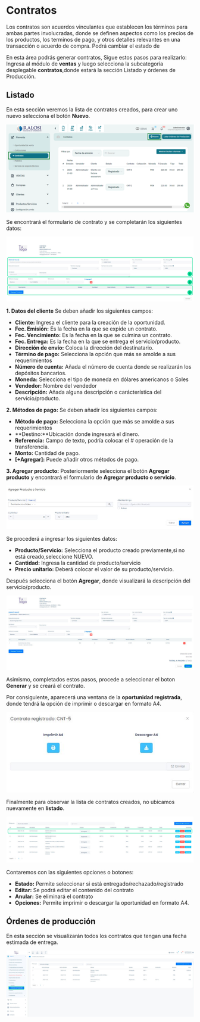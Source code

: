 # Contratos

Los contratos son acuerdos vinculantes que establecen los términos para ambas partes involucradas, donde se definen aspectos como los precios de los productos, los terminos de pago, y otros detalles relevantes en una transacción o acuerdo de compra. Podrá cambiar el estado de

En esta área podrás generar contratos, Sigue estos pasos para realizarlo:
Ingresa al módulo de **ventas** y luego selecciona la subcategoría desplegable **contratos**,donde estará la sección Listado y órdenes de Producción.

## Listado

En esta sección veremos la lista de contratos creados, para crear uno nuevo selecciona el botón **Nuevo**.

![Alt text](img/1_contratos.jpg)

Se encontrará el formulario de contrato y se completarán los siguientes datos:

![Alt text](img/33_contratos.jpg)

**1. Datos del cliente**
Se deben añadir los siguientes campos:

- **Cliente:** Ingresa el cliente  para la creación de la oportunidad.
- **Fec. Emisión:** Es la fecha en la que se expide un contrato.
- **Fec. Vencimiento:** Es la fecha en la que se culmina un contrato.
- **Fec. Entrega:** Es la fecha en la que se entrega el servicio/producto.
- **Dirección de envío:** Coloca la dirección del destinatario.
- **Término de pago:** Selecciona la opción que más se amolde a sus requerimientos
- **Número de cuenta:** Añada el número de cuenta donde se realizarán los depósitos bancarios.
- **Moneda:** Selecciona el tipo de moneda en dólares americanos o Soles
- **Vendedor:** Nombre del vendedor
- **Descripción:** Añada alguna descripción o carácterística del servicio/producto.

**2. Métodos de pago:**
Se deben añadir los siguientes campos:

- **Método de pago:** Selecciona la opción que más se amolde a sus requerimientos
- **Destino:**Ubicación donde ingresará el dinero.
- **Referencia:** Campo de texto, podría colocar el # operación de la transferencia.
- **Monto:** Cantidad de pago.
- **[+Agregar]:** Puede añadir otros métodos de pago.

**3. Agregar producto:**
Posteriormente selecciona el botón **Agregar producto** y encontrará el formulario de **Agregar producto o servicio**.

![Alt text](img/3_oport.jpg)

Se procederá a ingresar los siguientes datos:

- **Producto/Servicio:** Selecciona el producto creado previamente,si no está creado,seleccione NUEVO.
- **Cantidad:** Ingresa la cantidad de producto/servicio
- **Precio unitario:** Deberá colocar el valor de su producto/servicio.

Después selecciona el botón **Agregar**, donde visualizará la descripción del servicio/producto.

![Alt text](img/4_contratos.jpg)

Asimismo, completados estos pasos, procede a seleccionar el boton **Generar** y se creará el contrato.

Por consiguiente, aparecerá una ventana de la **oportunidad registrada**, donde tendrá la opción de imprimir o descargar en formato A4.

![Alt text](img/5_contratos.jpg)

Finalmente para observar la lista de contratos creados, no ubicamos nuevamente en **listado**.

![Alt text](img/6_contratos.jpg)

Contaremos con las siguientes opciones o botones:

- **Estado:** Permite seleccionar si está entregado/rechazado/registrado
- **Editar:** Se podrá editar el contenido del contrato
- **Anular:** Se eliminará el contrato
- **Opciones:** Permite imprimir o descargar la oportunidad en formato A4.

## Órdenes de producción

En esta sección se visualizarán todos los contratos que tengan una fecha estimada de entrega.

![Alt text](img/7_contratos.jpg)
